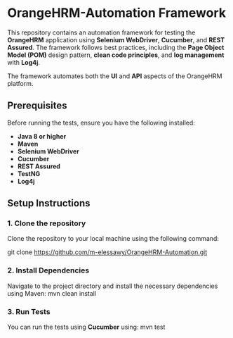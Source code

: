 

# OrangeHRM-Automation  Framework

This repository contains an automation framework for testing the **OrangeHRM** application using **Selenium WebDriver**, **Cucumber**, and **REST Assured**. The framework follows best practices, including the **Page Object Model (POM)** design pattern, **clean code principles**, and **log management** with **Log4j**. 

The framework automates both the **UI** and **API** aspects of the OrangeHRM platform.

## Prerequisites

Before running the tests, ensure you have the following installed:

- **Java 8 or higher**
- **Maven**
- **Selenium WebDriver**
- **Cucumber**
- **REST Assured**
- **TestNG**
- **Log4j**

## Setup Instructions

### 1. Clone the repository

Clone the repository to your local machine using the following command:

git clone https://github.com/m-elessawy/OrangeHRM-Automation.git

### 2. Install Dependencies

Navigate to the project directory and install the necessary dependencies using Maven:
mvn clean install

### 3. Run Tests

You can run the tests using **Cucumber** using:
mvn test 



